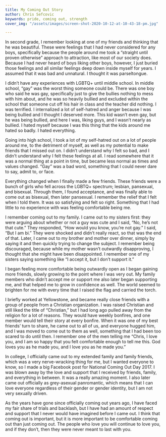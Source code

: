 ```yaml
---
title: My Coming Out Story
author: Chris Sefcovic
keywords: pride, coming out, strength
cover_img: "/assets/images/screen-shot-2020-10-12-at-10-43-18-pm.jpg"

---
```

In second grade, I remember looking at one of my friends and thinking that he was beautiful. These were feelings that I had never considered for any boys, specifically because the people around me took a “straight until proven otherwise” approach to attraction, like most of our society does. Because I had never heard of boys liking other boys, however, I just buried those feelings and all similar feelings deep down inside myself for years. I assumed that it was bad and unnatural. I thought it was parseltongue.

I didn’t have any experiences with LGBTQ+ until middle school. In middle school, “gay” was the worst thing someone could be. There was one boy who said he was gay, specifically just to give the bullies nothing to mess with him about, and he was so heavily bullied and excluded within the school that someone cut off his hair in class and the teacher did nothing. I was terrified. I internalized a lot of self-hatred and anger because I was being bullied and I thought I deserved more. This kid wasn’t even gay, but he was being bullied, and here I was, liking guys, and I wasn’t nearly as bullied. I hated myself because I was this thing that the kids around me hated so badly. I hated everything.

Going into high school, I took a lot of my self-hatred out on a lot of people around me, to the detriment of myself, as well as my potential to make friends that I missed out on. I didn’t understand why I felt so bad, and I didn’t understand why I felt these feelings at all. I read somewhere that it was a normal thing at a point in time, but became less normal as times and values changed. “Gay” was a bad word, something that I could never dare to say, admit to, or face.

Everything changed when I finally made a few friends. These friends were a bunch of girls who fell across the LGBTQ+ spectrum; lesbian, pansexual, and bisexual. Through them, I found acceptance, and was finally able to come out as bisexual, then later pansexual. I remember the relief that I felt when I told them. It was so satisfying and felt so right. Something that I had little to no experience with was feeling comfortable being me.

I remember coming out to my family. I came out to my sisters first: they were arguing about whether or not a guy was cute and I said, “No, he’s not that cute.” They responded, “How would you know, you’re not gay.” I said, “But I am bi.” They were shocked and didn’t really react, so that was the end of that. Later, I came out to my brother and mother over dinner, simply by saying it and then quickly trying to change the subject. I remember being discouraged, because while my mother wasn’t outwardly disapproving, I thought that she might have been disappointed. I remember one of my sisters saying something like “I accept it, but I don’t support it.”

I began feeling more comfortable being outwardly open as I began gaining more friends, slowly growing to the point where I was very out. My family members who didn’t accept me or support me also later began supporting me, and that helped me to grow in confidence as well. The world seemed to brighten for me with every time that I raised the flag and carried the torch.

I briefly worked at Yellowstone, and became really close friends with a group of people from a Christian organization. I was raised Christian and still liked the title of “Christian,” but I had long ago pulled away from the religion for a lot of reasons. They would have weekly bonfires, and one member would tell their story at every bonfire. When it was one of my best friends’ turn to share, he came out to all of us, and everyone hugged him, and I was moved to come out to them as well, something that I had been too scared to do until then. I remember one of the men telling me “Chris, I love you, and I am so happy that you felt comfortable enough to tell me this. God loves you as he made you, and I love you as he made you.”

In college, I officially came out to my extended family and family friends, which was a very nerve-wracking thing for me, but I wanted everyone to know, so I made a big Facebook post for National Coming Out Day 2017. I was blown away by the love and support that I received by friends, family, and everything in between. It was a really amazing moment. I also later came out officially as grey-asexual panromantic, which means that I can love everyone regardless of their gender or gender identity, but I am not very sexually driven.

As the years have gone since officially coming out years ago, I have faced my fair share of trials and backlash, but I have had an amount of respect and support that I never would have imagined before I came out. I think that coming out is important, but it is more important to be comfortable coming out than just coming out. The people who love you will continue to love you, and if they don’t, then they were never meant to last with you.